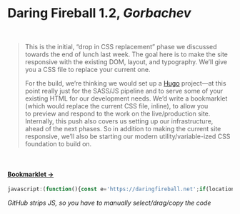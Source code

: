# Daring Fireball 1.2, *Gorbachev*

 

> This is the initial, “drop in CSS replacement” phase we discussed towards the end of lunch last week. The goal here is to make the site responsive with the existing DOM, layout, and typography. We’ll give you a CSS file to replace your current one.
>
> For the build, we’re thinking we would set up a [Hugo](https://gohugo.io/) project—at this point really just for the SASS/JS pipeline and to serve some of your existing HTML for our development needs. We’d write a bookmarklet (which would replace the current CSS file, inline), to allow you to preview and respond to the work on the live/production site. Internally, this push also covers us setting up our infrastructure, ahead of the next phases. So in addition to making the current site responsive, we’ll also be starting our modern utility/variable-ized CSS foundation to build on.

 

#### [Bookmarklet →](https://mfehrenbach.github.io/gorbachev/bookmarklet.txt "Gorbachev") <!-- Title for regex hook. -->

```js
javascript:(function(){const e='https://daringfireball.net';if(location.href.includes(e)){document.querySelectorAll('link[rel=stylesheet]').forEach(e=>e.remove());const t=`<meta content='initial-scale=1, width=device-width, viewport-fit=cover' name='viewport'>`,e=`<link href='https://mfehrenbach.github.io/gorbachev/replacement.css' rel='stylesheet'>`;document.head.hasAttribute('gorbachev')?document.head.insertAdjacentHTML('beforeend',e):(document.head.insertAdjacentHTML('beforeend',[t,e]),document.head.setAttribute('gorbachev',''))}else location.href=e})()
```

*GitHub strips JS, so you have to manually select/drag/copy the code*
